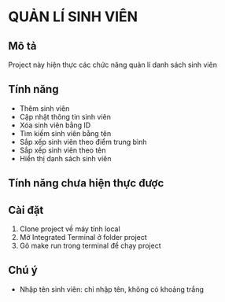 # QUẢN LÍ SINH VIÊN

## Mô tả

Project này hiện thực các chức năng quản lí danh sách sinh viên

## Tính năng 

- Thêm sinh viên
- Cập nhật thông tin sinh viên
- Xóa sinh viên bằng ID
- Tìm kiếm sinh viên bằng tên
- Sắp xếp sinh viên theo điểm trung bình
- Sắp xếp sinh viên theo tên
- Hiển thị danh sách sinh viên

## Tính năng chưa hiện thực được

## Cài đặt

1. Clone project về máy tính local
2. Mở Integrated Terminal ở folder project
3. Gõ make run trong terminal để chạy project

## Chú ý

- Nhập tên sinh viên: chỉ nhập tên, không có khoảng trắng

